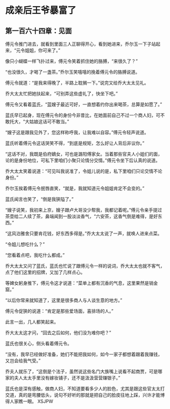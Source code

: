 # 成亲后王爷暴富了 
 ## 第一百六十四章：见面
  傅元令推门进去，就看到里面三人正聊得开心，看到她进来，乔尔玉一下子站起来，“元令姐姐，你可来了。”  
  
 像只小蝴蝶一样飞扑过来，傅元令笑着抓住她的胳膊，“来很久了？”  
  
 “也没很久，才喝了一盏茶。”乔尔玉笑嘻嘻的挽着傅元令的胳膊说道。  
  
 傅元令就道：“是我来得晚了，半路上耽搁一下。”说完又给乔大太太见礼。  
  
 乔大太太忙把她扶起来，“可别弄这些虚礼了，快坐下吧。”  
  
 傅元令又看着蓝氏，“蓝嫂子最近可好，一直想着约你出来喝茶，总算是如愿了。”  
  
 蓝氏早已起身，现在傅元令的身份今非昔比，在她面前自己不过一个商人妇，可不敢托大，“大姑娘这话可不敢当。”  
  
 “嫂子这是跟我见外了，您这样称呼我，让我难以自容。”傅元令轻声说道。  
  
 蓝氏听着傅元令这话哭笑不得，“到底是规矩，怎么好让人背后非议你。”  
  
 “这话不对，我既是伯府嫡女，可也是潞阳傅家女。当着那些官夫人小姐们的面，论的是身份地位，可私下里咱们小聚只论情分交情。”傅元令坐下后认真的说道。  
  
 乔大太太笑着说道：“可见叫我说准了，令姐儿说的是，私下里咱们只论交情不论身份。”  
  
 乔尔玉挨着傅元令抿唇直笑，“就是，我就知道元令姐姐肯定不会变的。”  
  
 蓝氏闻言也笑了，“倒是我狭隘了。”  
  
 “嫂子说笑，我初来上京，嫂子跟卢大哥没少帮我，我都记着呢。”傅元令亲手提过茶壶给二人续了茶，鼻端闻到一股淡淡香气，“六安茶，这香气倒是难得，是好东西。”  
  
 “这风泊雅舍只要肯花钱，好东西多得是。”乔大太太说了一声，就唤人进来点菜。  
  
 “令姐儿想吃什么？”  
  
 “您看着点吧，我吃什么都成。”  
  
 乔大太太又问了蓝氏，蓝氏也忙说了跟傅元令一样的说词，乔大太太也就不客气，点了他们这里的招牌，又加了几样点心。  
  
 等婢女躬身推下，傅元令这才说道：“菜单上都有沉香的气息，这里果然是销金窟。”  
  
 “以后你常来就知道了，这里是很多商人与人谈生意的地方。”  
  
 傅元令促狭的说道：“肯定是那些爱场面，喜排场的人。”  
  
 此言一出，几人都笑起来。  
  
 乔大太太这才问，“回去之后如何，他们没为难你吧？”  
  
 蓝氏也很关心，侧头看着傅元令。  
  
 “没有，我早已经做好准备，她们不能把我如何，如今一家子都想着跟着我赚钱，又岂会给我气受。”  
  
 乔夫人就乐了，“这倒是个法子，虽然说这些名门大族嘴上说看不起商贾，可是哪家的夫人太太手里没有嫁妆铺子，还不是汲汲营营赚银子。”  
  
 蓝氏也是深有感触，做商人妇，不知道要看多少人的脸色，尤其是跟这些官太太打交道，真的是弯腰低头，说句不好听的那就是把自己的脸皮往地上踩，兴许才能博得人家瞧一眼。 
XSJPW